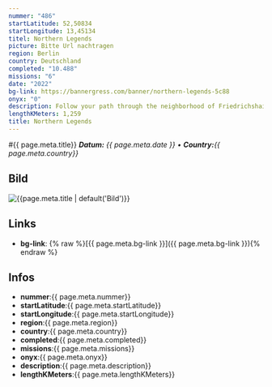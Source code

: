```yaml
---
nummer: "486"
startLatitude: 52,50834
startLongitude: 13,45134
titel: Northern Legends
picture: Bitte Url nachtragen
region: Berlin
country: Deutschland
completed: "10.488"
missions: "6"
date: "2022"
bg-link: https://bannergress.com/banner/northern-legends-5c88
onyx: "0"
description: Follow your path through the neighborhood of Friedrichshain.
lengthKMeters: 1,259
title: Northern Legends
---
```


#{{ page.meta.title}}
_**Datum:** {{ page.meta.date }} • **Country:**{{ page.meta.country}}_

## Bild
![{{page.meta.title | default('Bild')}}]({{page.meta.picture}})

## Links
- **bg-link**: {% raw %}[{{ page.meta.bg-link }}]({{ page.meta.bg-link }}){% endraw %}

## Infos
- **nummer**:{{ page.meta.nummer}}
- **startLatitude**:{{ page.meta.startLatitude}}
- **startLongitude**:{{ page.meta.startLongitude}}
- **region**:{{ page.meta.region}}
- **country**:{{ page.meta.country}}
- **completed**:{{ page.meta.completed}}
- **missions**:{{ page.meta.missions}}
- **onyx**:{{ page.meta.onyx}}
- **description**:{{ page.meta.description}}
- **lengthKMeters**:{{ page.meta.lengthKMeters}}

